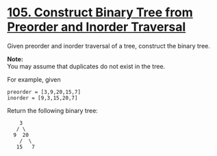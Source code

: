# [105. Construct Binary Tree from Preorder and Inorder Traversal](https://leetcode.com/problems/construct-binary-tree-from-preorder-and-inorder-traversal/description)
Given preorder and inorder traversal of a tree, construct the binary tree.

**Note:**  
You may assume that duplicates do not exist in the tree.

For example, given
```
preorder = [3,9,20,15,7]
inorder = [9,3,15,20,7]
```
Return the following binary tree:
```
    3
   / \
  9  20
    /  \
   15   7
```